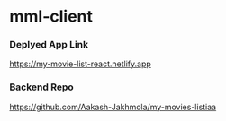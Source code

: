 # mml-client


### Deplyed App Link
https://my-movie-list-react.netlify.app

### Backend Repo
https://github.com/Aakash-Jakhmola/my-movies-listiaa
